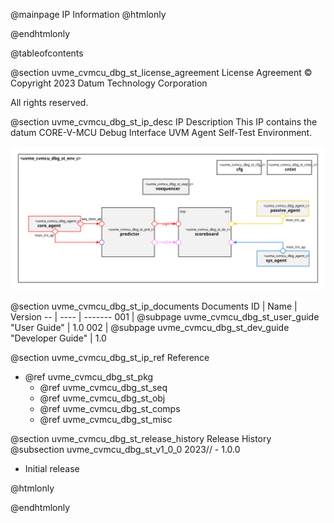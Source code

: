 @mainpage IP Information
@htmlonly
<div class="autonumbering">
@endhtmlonly


@tableofcontents


@section uvme_cvmcu_dbg_st_license_agreement License Agreement
© Copyright 2023 Datum Technology Corporation

All rights reserved.


@section uvme_cvmcu_dbg_st_ip_desc IP Description
This IP contains the datum CORE-V-MCU Debug Interface UVM Agent Self-Test Environment.

![CORE-V-MCU Debug Interface UVM Agent Self-Test Environment Block Diagram](env_block_diagram.svg)


@section uvme_cvmcu_dbg_st_ip_documents Documents
ID | Name | Version
-- | ---- | -------
001 | @subpage uvme_cvmcu_dbg_st_user_guide "User Guide" | 1.0
002 | @subpage uvme_cvmcu_dbg_st_dev_guide "Developer Guide" | 1.0


@section uvme_cvmcu_dbg_st_ip_ref Reference
 * @ref uvme_cvmcu_dbg_st_pkg
   * @ref uvme_cvmcu_dbg_st_seq
   * @ref uvme_cvmcu_dbg_st_obj
   * @ref uvme_cvmcu_dbg_st_comps
   * @ref uvme_cvmcu_dbg_st_misc


@section uvme_cvmcu_dbg_st_release_history Release History
@subsection uvme_cvmcu_dbg_st_v1_0_0 2023// - 1.0.0
- Initial release


@htmlonly
</div>
@endhtmlonly